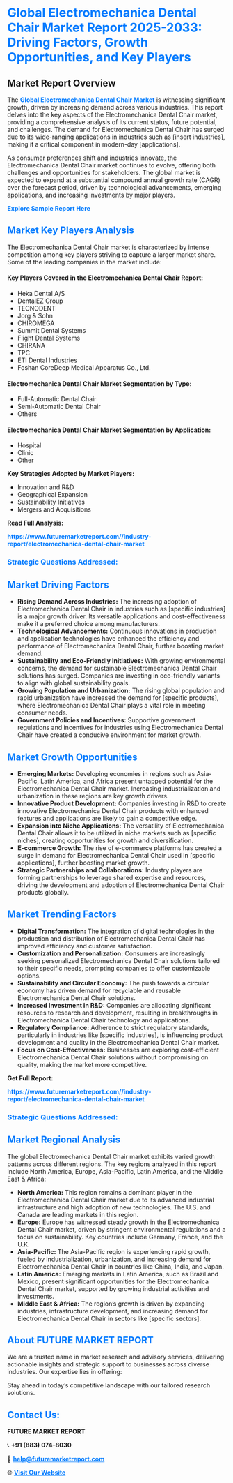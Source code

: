 <h1 style="color: #007BFF;">Global Electromechanica Dental Chair Market Report 2025-2033: Driving Factors, Growth Opportunities, and Key Players</h1>

<section id="overview">
<h2>Market Report Overview</h2>
<p>The <a href="https://www.futuremarketreport.com//industry-report/electromechanica-dental-chair-market" style="color: #007BFF; text-decoration: none;"><strong>Global Electromechanica Dental Chair Market</strong></a> is witnessing significant growth, driven by increasing demand across various industries. This report delves into the key aspects of the Electromechanica Dental Chair market, providing a comprehensive analysis of its current status, future potential, and challenges. The demand for Electromechanica Dental Chair has surged due to its wide-ranging applications in industries such as [insert industries], making it a critical component in modern-day [applications].</p>
<p>As consumer preferences shift and industries innovate, the Electromechanica Dental Chair market continues to evolve, offering both challenges and opportunities for stakeholders. The global market is expected to expand at a substantial compound annual growth rate (CAGR) over the forecast period, driven by technological advancements, emerging applications, and increasing investments by major players.</p>
</section>

<section id="overview">
<p><a href="https://www.futuremarketreport.com//request-sample/reportId=64794" style="color: #007BFF; text-decoration: none;"><strong>Explore Sample Report Here</strong></a></p>
</section>

<section id="key-players">
<h2 style="color: #007BFF;">Market Key Players Analysis</h2>
<p>The Electromechanica Dental Chair market is characterized by intense competition among key players striving to capture a larger market share. Some of the leading companies in the market include:</p>
<h4>Key Players Covered in the Electromechanica Dental Chair Report:</h4>
<ul><li>Heka Dental A/S</li><li>DentalEZ Group</li><li>TECNODENT</li><li>Jorg &amp; Sohn</li><li>CHIROMEGA</li><li>Summit Dental Systems</li><li>Flight Dental Systems</li><li>CHIRANA</li><li>TPC</li><li>ETI Dental Industries</li><li>Foshan CoreDeep Medical Apparatus Co., Ltd.</li></ul>
<h4>Electromechanica Dental Chair Market Segmentation by Type:</h4>
<ul><li>Full-Automatic Dental Chair</li><li>Semi-Automatic Dental Chair</li><li>Others</li></ul>

<h4>Electromechanica Dental Chair Market Segmentation by Application:</h4>
<ul><li>Hospital</li><li>Clinic</li><li>Other</li></ul>
<p><strong>Key Strategies Adopted by Market Players:</strong></p>
<ul>
<li>Innovation and R&D</li>
<li>Geographical Expansion</li>
<li>Sustainability Initiatives</li>
<li>Mergers and Acquisitions</li>
</ul>
</section>

<section>
<p><strong>Read Full Analysis: </strong></p><a href="https://www.futuremarketreport.com//industry-report/electromechanica-dental-chair-market" style="color: #007BFF; text-decoration: none;"><strong>https://www.futuremarketreport.com//industry-report/electromechanica-dental-chair-market</strong></a>
<h3 style="color: #007BFF;">Strategic Questions Addressed:</h3>
</section>

<section id="driving-factors">
<h2 style="color: #007BFF;">Market Driving Factors</h2>
<ul>
<li><strong>Rising Demand Across Industries:</strong> The increasing adoption of Electromechanica Dental Chair in industries such as [specific industries] is a major growth driver. Its versatile applications and cost-effectiveness make it a preferred choice among manufacturers.</li>
<li><strong>Technological Advancements:</strong> Continuous innovations in production and application technologies have enhanced the efficiency and performance of Electromechanica Dental Chair, further boosting market demand.</li>
<li><strong>Sustainability and Eco-Friendly Initiatives:</strong> With growing environmental concerns, the demand for sustainable Electromechanica Dental Chair solutions has surged. Companies are investing in eco-friendly variants to align with global sustainability goals.</li>
<li><strong>Growing Population and Urbanization:</strong> The rising global population and rapid urbanization have increased the demand for [specific products], where Electromechanica Dental Chair plays a vital role in meeting consumer needs.</li>
<li><strong>Government Policies and Incentives:</strong> Supportive government regulations and incentives for industries using Electromechanica Dental Chair have created a conducive environment for market growth.</li>
</ul>
</section>

<section id="growth-opportunities">
<h2 style="color: #007BFF;">Market Growth Opportunities</h2>
<ul>
<li><strong>Emerging Markets:</strong> Developing economies in regions such as Asia-Pacific, Latin America, and Africa present untapped potential for the Electromechanica Dental Chair market. Increasing industrialization and urbanization in these regions are key growth drivers.</li>
<li><strong>Innovative Product Development:</strong> Companies investing in R&D to create innovative Electromechanica Dental Chair products with enhanced features and applications are likely to gain a competitive edge.</li>
<li><strong>Expansion into Niche Applications:</strong> The versatility of Electromechanica Dental Chair allows it to be utilized in niche markets such as [specific niches], creating opportunities for growth and diversification.</li>
<li><strong>E-commerce Growth:</strong> The rise of e-commerce platforms has created a surge in demand for Electromechanica Dental Chair used in [specific applications], further boosting market growth.</li>
<li><strong>Strategic Partnerships and Collaborations:</strong> Industry players are forming partnerships to leverage shared expertise and resources, driving the development and adoption of Electromechanica Dental Chair products globally.</li>
</ul>
</section>

<section id="trending-factors">
<h2 style="color: #007BFF;">Market Trending Factors</h2>
<ul>
<li><strong>Digital Transformation:</strong> The integration of digital technologies in the production and distribution of Electromechanica Dental Chair has improved efficiency and customer satisfaction.</li>
<li><strong>Customization and Personalization:</strong> Consumers are increasingly seeking personalized Electromechanica Dental Chair solutions tailored to their specific needs, prompting companies to offer customizable options.</li>
<li><strong>Sustainability and Circular Economy:</strong> The push towards a circular economy has driven demand for recyclable and reusable Electromechanica Dental Chair solutions.</li>
<li><strong>Increased Investment in R&D:</strong> Companies are allocating significant resources to research and development, resulting in breakthroughs in Electromechanica Dental Chair technology and applications.</li>
<li><strong>Regulatory Compliance:</strong> Adherence to strict regulatory standards, particularly in industries like [specific industries], is influencing product development and quality in the Electromechanica Dental Chair market.</li>
<li><strong>Focus on Cost-Effectiveness:</strong> Businesses are exploring cost-efficient Electromechanica Dental Chair solutions without compromising on quality, making the market more competitive.</li>
</ul>
</section>

<section>
<p><strong>Get Full Report: </strong></p><a href="https://www.futuremarketreport.com//industry-report/electromechanica-dental-chair-market" style="color: #007BFF; text-decoration: none;"><strong>https://www.futuremarketreport.com//industry-report/electromechanica-dental-chair-market</strong></a>
<h3 style="color: #007BFF;">Strategic Questions Addressed:</h3>
</section>


<section id="regional-analysis">
<h2 style="color: #007BFF;">Market Regional Analysis</h2>
<p>The global Electromechanica Dental Chair market exhibits varied growth patterns across different regions. The key regions analyzed in this report include North America, Europe, Asia-Pacific, Latin America, and the Middle East & Africa:</p>
<ul>
<li><strong>North America:</strong> This region remains a dominant player in the Electromechanica Dental Chair market due to its advanced industrial infrastructure and high adoption of new technologies. The U.S. and Canada are leading markets in this region.</li>
<li><strong>Europe:</strong> Europe has witnessed steady growth in the Electromechanica Dental Chair market, driven by stringent environmental regulations and a focus on sustainability. Key countries include Germany, France, and the U.K.</li>
<li><strong>Asia-Pacific:</strong> The Asia-Pacific region is experiencing rapid growth, fueled by industrialization, urbanization, and increasing demand for Electromechanica Dental Chair in countries like China, India, and Japan.</li>
<li><strong>Latin America:</strong> Emerging markets in Latin America, such as Brazil and Mexico, present significant opportunities for the Electromechanica Dental Chair market, supported by growing industrial activities and investments.</li>
<li><strong>Middle East & Africa:</strong> The region’s growth is driven by expanding industries, infrastructure development, and increasing demand for Electromechanica Dental Chair in sectors like [specific sectors].</li>
</ul>
</section>

<footer>
<h2 style="color: #007BFF;">About FUTURE MARKET REPORT</h2>
<p>We are a trusted name in market research and advisory services, delivering actionable insights and strategic support to businesses across diverse industries. Our expertise lies in offering:</p>

<p>Stay ahead in today’s competitive landscape with our tailored research solutions.</p>

<h2 style="color: #007BFF;">Contact Us:</h2>
<p><strong>FUTURE MARKET REPORT</strong></p>
<p>📞 <strong>+91 (883) 074-8030</strong></p>
<p>📧 <strong><a href="mailto:help@futuremarketreport.com" style="color: #007BFF;">help@futuremarketreport.com</a></strong></p>
<p>🌐 <strong><a href="https://www.futuremarketreport.com/" style="color: #007BFF;">Visit Our Website</a></strong></p>
</footer>